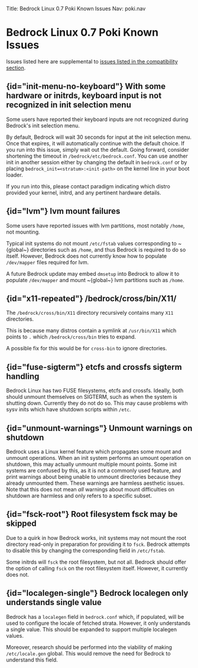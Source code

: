 Title: Bedrock Linux 0.7 Poki Known Issues
Nav: poki.nav

Bedrock Linux 0.7 Poki Known Issues
===================================

Issues listed here are supplemental to [issues listed in the compatibility section](compatibility-and-workarounds.html).

## {id="init-menu-no-keyboard"} With some hardware or initrds, keyboard input is not recognized in init selection menu

Some users have reported their keyboard inputs are not recognized during Bedrock's init selection menu.

By default, Bedrock will wait 30 seconds for input at the init selection menu.  Once that expires, it will automatically continue with the default choice.  If you run into this issue, simply wait out the default.  Going forward, consider shortening the timeout in `/bedrock/etc/bedrock.conf`.  You can use another init in another session either by changing the default in `bedrock.conf` or by placing `bedrock_init=<stratum>:<init-path>` on the kernel line in your boot loader.

If you run into this, please contact paradigm indicating which distro provided your kernel, initrd, and any pertinent hardware details.

## {id="lvm"} lvm mount failures

Some users have reported issues with lvm partitions, most notably `/home`, not mounting.

Typical init systems do not mount `/etc/fstab` values corresponding to ~{global~} directories such as `/home`, and thus Bedrock is required to do so itself.  However, Bedrock does not currently know how to populate `/dev/mapper` files required for lvm.

A future Bedrock update may embed `dmsetup` into Bedrock to allow it to populate `/dev/mapper` and mount ~{global~} lvm partitions such as `/home`.

## {id="x11-repeated"} /bedrock/cross/bin/X11/

The `/bedrock/cross/bin/X11` directory recursively contains many `X11` directories.

This is because many distros contain a symlink at `/usr/bin/X11` which points to `.` which `/bedrock/cross/bin` tries to expand.

A possible fix for this would be for `cross-bin` to ignore directories.

## {id="fuse-sigterm"} etcfs and crossfs sigterm handling

Bedrock Linux has two FUSE filesystems, etcfs and crossfs.  Ideally, both should unmount themselves on SIGTERM, such as when the system is shutting down.  Currently they do not do so.  This may cause problems with sysv inits which have shutdown scripts within `/etc`.

## {id="unmount-warnings"} Unmount warnings on shutdown

Bedrock uses a Linux kernel feature which propagates some mount and unmount operations.  When an init system performs an umount operation on shutdown, this may actually unmount multiple mount points.  Some init systems are confused by this, as it is not a commonly used feature, and print warnings about being unable to unmount directories because they already unmounted them.  These warnings are harmless aesthetic issues.  Note that this does not mean *all* warnings about mount difficulties on shutdown are harmless and only refers to a specific subset.

## {id="fsck-root"} Root filesystem fsck may be skipped

Due to a quirk in how Bedrock works, init systems may not mount the root directory read-only in preparation for providing it to `fsck`.  Bedrock attempts to disable this by changing the corresponding field in `/etc/fstab`.

Some initrds will `fsck` the root filesystem, but not all.  Bedrock should offer the option of calling `fsck` on the root filesystem itself.  However, it currently does not.

## {id="localegen-single"} Bedrock localegen only understands single value

Bedrock has a `localegen` field in `bedrock.conf` which, if populated, will be used to configure the locale of fetched strata.  However, it only understands a single value.  This should be expanded to support multiple localegen values.

Moreover, research should be performed into the viability of making `/etc/locale.gen` global.  This would remove the need for Bedrock to understand this field.
